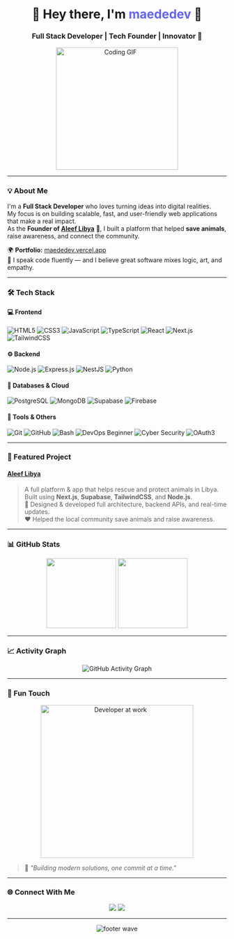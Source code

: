 <!-- Profile Header -->
<h1 align="center">👋 Hey there, I'm <span style="color:#6366f1;">maededev</span> 🧠</h1>
<h3 align="center">Full Stack Developer | Tech Founder | Innovator 🚀</h3>

<p align="center">
  <img src="https://media.giphy.com/media/L8K62iTDkzGX6/giphy.gif" width="280" alt="Coding GIF"/>
</p>

---

### 💡 About Me  

I'm a **Full Stack Developer** who loves turning ideas into digital realities.  
My focus is on building scalable, fast, and user-friendly web applications that make a real impact.  
As the **Founder of [Aleef Libya](https://aleeflibya.vercel.app)** 🐾, I built a platform that helped **save animals**, raise awareness, and connect the community.  

🌍 **Portfolio:** [maededev.vercel.app](https://maededev.vercel.app)  
💬 I speak code fluently — and I believe great software mixes logic, art, and empathy.  

---

### 🛠️ Tech Stack

#### 💻 Frontend  
![HTML5](https://img.shields.io/badge/-HTML5-E34F26?style=for-the-badge&logo=html5&logoColor=white)
![CSS3](https://img.shields.io/badge/-CSS3-1572B6?style=for-the-badge&logo=css3)
![JavaScript](https://img.shields.io/badge/-JavaScript-F7DF1E?style=for-the-badge&logo=javascript&logoColor=black)
![TypeScript](https://img.shields.io/badge/-TypeScript-3178C6?style=for-the-badge&logo=typescript&logoColor=white)
![React](https://img.shields.io/badge/-React-61DAFB?style=for-the-badge&logo=react&logoColor=black)
![Next.js](https://img.shields.io/badge/-Next.js-000000?style=for-the-badge&logo=nextdotjs)
![TailwindCSS](https://img.shields.io/badge/-TailwindCSS-38B2AC?style=for-the-badge&logo=tailwind-css&logoColor=white)

#### ⚙️ Backend  
![Node.js](https://img.shields.io/badge/-Node.js-43853D?style=for-the-badge&logo=node-dot-js&logoColor=white)
![Express.js](https://img.shields.io/badge/-Express.js-000000?style=for-the-badge&logo=express&logoColor=white)
![NestJS](https://img.shields.io/badge/-NestJS-E0234E?style=for-the-badge&logo=nestjs&logoColor=white)
![Python](https://img.shields.io/badge/-Python-3776AB?style=for-the-badge&logo=python&logoColor=white)

#### 🧩 Databases & Cloud  
![PostgreSQL](https://img.shields.io/badge/-PostgreSQL-336791?style=for-the-badge&logo=postgresql&logoColor=white)
![MongoDB](https://img.shields.io/badge/-MongoDB-47A248?style=for-the-badge&logo=mongodb&logoColor=white)
![Supabase](https://img.shields.io/badge/-Supabase-3ECF8E?style=for-the-badge&logo=supabase&logoColor=white)
![Firebase](https://img.shields.io/badge/-Firebase-FFCA28?style=for-the-badge&logo=firebase&logoColor=black)

#### 🧰 Tools & Others  
![Git](https://img.shields.io/badge/-Git-F05032?style=for-the-badge&logo=git&logoColor=white)
![GitHub](https://img.shields.io/badge/-GitHub-181717?style=for-the-badge&logo=github)
![Bash](https://img.shields.io/badge/-Bash_Scripting-4EAA25?style=for-the-badge&logo=gnubash&logoColor=white)
![DevOps Beginner](https://img.shields.io/badge/-DevOps_Beginner-0A66C2?style=for-the-badge&logo=azuredevops&logoColor=white)
![Cyber Security](https://img.shields.io/badge/-CyberSecurity-2D2E83?style=for-the-badge&logo=hackaday&logoColor=white)
![OAuth3](https://img.shields.io/badge/-OAuth3-EB5424?style=for-the-badge)

---

### 🐾 Featured Project  

#### [Aleef Libya](https://aleeflibya.vercel.app)
> A full platform & app that helps rescue and protect animals in Libya.  
> Built using **Next.js**, **Supabase**, **TailwindCSS**, and **Node.js**.  
> 🧠 Designed & developed full architecture, backend APIs, and real-time updates.  
> ❤️ Helped the local community save animals and raise awareness.

---

### 📊 GitHub Stats  

<p align="center">
  <img src="https://github-readme-stats.vercel.app/api?username=maededev&show_icons=true&theme=tokyonight&hide_border=true&border_radius=20" height="160"/>
  <img src="https://github-readme-stats.vercel.app/api/top-langs/?username=maededev&layout=compact&theme=tokyonight&hide_border=true&border_radius=20" height="160"/>
</p>

---

### 📈 Activity Graph  

<p align="center">
  <img src="https://github-readme-activity-graph.vercel.app/graph?username=maededev&theme=tokyo-night&hide_border=true&radius=16" alt="GitHub Activity Graph" />
</p>

---

### 🧩 Fun Touch  

<p align="center">
  <img src="https://media.giphy.com/media/qgQUggAC3Pfv687qPC/giphy.gif" width="350" alt="Developer at work" />
</p>

> 🧠 _"Building modern solutions, one commit at a time."_  

---

### 🌐 Connect With Me  

<p align="center">
  <a href="https://maededev.vercel.app"><img src="https://img.shields.io/badge/🌐_Portfolio-maededev.vercel.app-blue?style=for-the-badge"></a>
  <a href="https://github.com/isitmaede"><img src="https://img.shields.io/badge/-GitHub-black?style=for-the-badge&logo=github"></a>
</p>

---

<p align="center">
  <img src="https://capsule-render.vercel.app/api?type=waving&height=100&color=0:6366f1,100:a855f7&section=footer" alt="footer wave"/>
</p>
